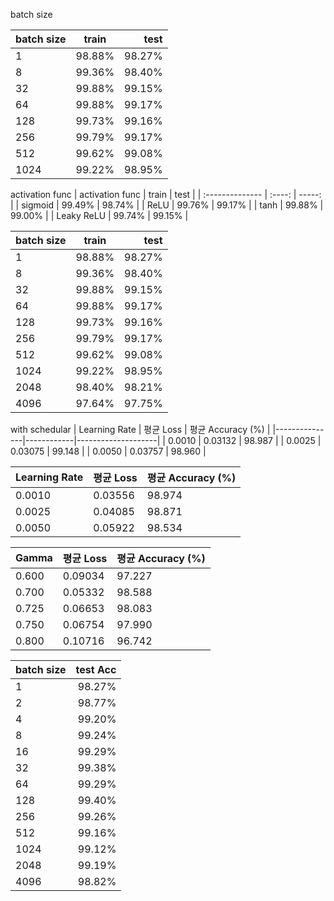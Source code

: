 batch size 

| batch size | train  |   test |
| :--------- | :----: | -----: |
| 1          | 98.88% | 98.27% |
| 8          | 99.36% | 98.40% |
| 32         | 99.88% | 99.15% |
| 64         | 99.88% | 99.17% |
| 128        | 99.73% | 99.16% |
| 256        | 99.79% | 99.17% |
| 512        | 99.62% | 99.08% |
| 1024       | 99.22% | 98.95% |

activation func
| activation func | train  |   test |
| :-------------- | :----: | -----: |
| sigmoid         | 99.49% | 98.74% |
| ReLU            | 99.76% | 99.17% |
| tanh            | 99.88% | 99.00% |
| Leaky ReLU      | 99.74% | 99.15% |


| batch size | train  |   test |
| :--------- | :----: | -----: |
| 1          | 98.88% | 98.27% |
| 8          | 99.36% | 98.40% |
| 32         | 99.88% | 99.15% |
| 64         | 99.88% | 99.17% |
| 128        | 99.73% | 99.16% |
| 256        | 99.79% | 99.17% |
| 512        | 99.62% | 99.08% |
| 1024       | 99.22% | 98.95% |
| 2048       | 98.40% | 98.21% |
| 4096       | 97.64% | 97.75% |

with schedular
| Learning Rate | 평균 Loss | 평균 Accuracy (%) |
|---------------|------------|--------------------|
| 0.0010        | 0.03132    | 98.987             |
| 0.0025        | 0.03075    | 99.148             |
| 0.0050        | 0.03757    | 98.960             |

| Learning Rate | 평균 Loss | 평균 Accuracy (%) |
|---------------|------------|--------------------|
| 0.0010        | 0.03556    | 98.974             |
| 0.0025        | 0.04085    | 98.871             |
| 0.0050        | 0.05922    | 98.534             |


| Gamma | 평균 Loss | 평균 Accuracy (%) |
|-------|------------|--------------------|
| 0.600 | 0.09034    | 97.227             |
| 0.700 | 0.05332    | 98.588             |
| 0.725 | 0.06653    | 98.083             |
| 0.750 | 0.06754    | 97.990             |
| 0.800 | 0.10716    | 96.742             |


| batch size | test Acc |
| :--------- | -------: |
| 1          |   98.27% |
| 2          |   98.77% |
| 4          |   99.20% |
| 8          |   99.24% |
| 16         |   99.29% |
| 32         |   99.38% |
| 64         |   99.29% |
| 128        |   99.40% |
| 256        |   99.26% |
| 512        |   99.16% |
| 1024       |   99.12% |
| 2048       |   99.19% |
| 4096       |   98.82% |